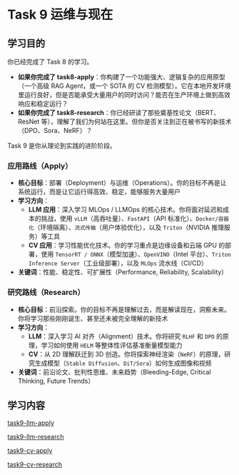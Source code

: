# Task 9 运维与现在

## 学习目的

你已经完成了 Task 8 的学习。

- **如果你完成了 task8-apply**：你构建了一个功能强大、逻辑复杂的应用原型（一个高级 RAG Agent，或一个 SOTA 的 CV 检测模型）。它在本地开发环境里运行良好，但是否能承受大量用户的同时访问？能否在生产环境上做到高效响应和稳定运行？
- **如果你完成了 task8-research**：你已经研读了那些奠基性论文（BERT、ResNet 等），理解了我们为何站在这里。但你是否关注到正在被书写的新技术（DPO、Sora、NeRF）？

Task 9 是你从理论到实践的进阶阶段。

### 应用路线（Apply）

- **核心目标**：部署（Deployment）与运维（Operations）。你的目标不再是让系统运行，而是让它运行得高效、稳定，能够服务大量用户
- **学习方向**：
  - **LLM 应用**：深入学习 MLOps / LLMOps 的核心技术。你将面对延迟和成本的挑战，使用 `vLLM`（高吞吐量）、`FastAPI`（API 标准化）、`Docker/容器化`（环境隔离）、`流式传输`（用户体验优化），以及 `Triton`（NVIDIA 推理服务）等工具
  - **CV 应用**：学习性能优化技术。你的学习重点是边缘设备和云端 GPU 的部署，使用 `TensorRT / ONNX`（模型加速）、`OpenVINO`（Intel 平台）、`Triton Inference Server`（工业级部署），以及 `MLOps` 流水线（CI/CD）
- **关键词**：性能、稳定性、可扩展性（Performance, Reliability, Scalability）

### 研究路线（Research）

- **核心目标**：前沿探索。你的目标不再是理解过去，而是解读现在，洞察未来。你将学习那些刚刚诞生、甚至还未被完全理解的新技术
- **学习方向**：
  - **LLM**：深入学习 AI 对齐（Alignment）技术。你将研究 `RLHF` 和 `DPO` 的原理，学习如何使用 `HELM` 等整体性评估基准衡量模型能力
  - **CV**：从 2D 理解跃迁到 3D 创造。你将探索神经渲染（`NeRF`）的原理，研究生成模型（`Stable Diffusion`、`DiT/Sora`）如何生成图像和视频
- **关键词**：前沿论文、批判性思维、未来趋势（Bleeding-Edge, Critical Thinking, Future Trends）

## 学习内容

[task9-llm-apply](task9-llm-apply.md)

[task9-llm-research](task9-llm-research.md)

[task9-cv-apply](task9-cv-apply.md)

[task9-cv-research](task9-cv-research.md)
